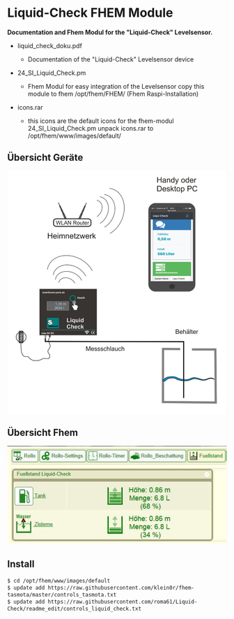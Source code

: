 # Liquid-Check FHEM Module
**Documentation and Fhem Modul for the "Liquid-Check" Levelsensor.**

- liquid_check_doku.pdf
  - Documentation of the "Liquid-Check" Levelsensor device
  
- 24_SI_Liquid_Check.pm
  - Fhem Modul for easy integration of the Levelsensor copy this module to fhem /opt/fhem/FHEM/  (Fhem Raspi-Installation)
  
- icons.rar
  - this icons are the default icons for the fhem-modul 24_SI_Liquid_Check.pm unpack icons.rar to /opt/fhem/www/images/default/                        


## Übersicht Geräte

![Liquid-Check Aufbau](https://raw.githubusercontent.com/roma61/Liquid-Check/master/Uebersichtrouter.jpg)


## Übersicht Fhem

![Fhem-Ansicht](https://raw.githubusercontent.com/roma61/Liquid-Check/master/FHEM-Fuellstand.jpg)

## Install

```
$ cd /opt/fhem/www/images/default
$ update add https://raw.githubusercontent.com/klein0r/fhem-tasmota/master/controls_tasmota.txt
$ update add https://raw.githubusercontent.com/roma61/Liquid-Check/readme_edit/controls_liquid_check.txt
```

